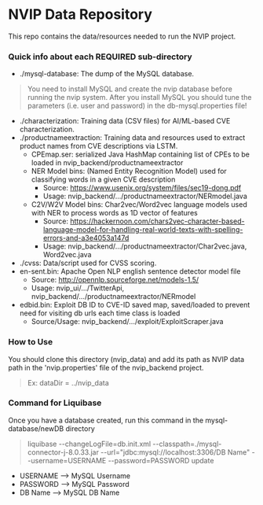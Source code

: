 
# NVIP Data Repository

This repo contains the data/resources needed to run the NVIP project.

### Quick info about each REQUIRED sub-directory 
* ./mysql-database: The dump of the MySQL database. 
> You need to install MySQL and create the nvip database before running the nvip system. After you install MySQL you should tune the parameters (i.e. user and password) in the db-mysql.properties file! 
* ./characterization: Training data (CSV files) for AI/ML-based CVE characterization.
* ./productnameextraction: Training data and resources used to extract product names from CVE descriptions via LSTM.
  * CPEmap.ser: serialized Java HashMap containing list of CPEs to be loaded in nvip_backend/productnameextractor
  * NER Model bins: (Named Entity Recognition Model) used for classifying words in a given CVE description
    * Source: https://www.usenix.org/system/files/sec19-dong.pdf
    * Usage: nvip_backend/.../productnameextractor/NERmodel.java
  * C2V/W2V Model bins: Char2vec/Word2vec language models used with NER to process words as 1D vector of features
    * Source: https://hackernoon.com/chars2vec-character-based-language-model-for-handling-real-world-texts-with-spelling-errors-and-a3e4053a147d
    * Usage: nvip_backend/.../productnameextractor/Char2vec.java, Word2vec.java
* ./cvss: Data/script used for CVSS scoring. 
* en-sent.bin: Apache Open NLP english sentence detector model file
  * Source: http://opennlp.sourceforge.net/models-1.5/
  * Usage: nvip_ui/.../TwitterApi, nvip_backend/.../productnameextractor/NERmodel
* edbid.bin: Exploit DB ID to CVE-ID saved map, saved/loaded to prevent need for visiting db urls each time class is loaded
  * Source/Usage: nvip_backend/.../exploit/ExploitScraper.java

### How to Use
You should clone this directory (nvip_data) and add its path as NVIP data path in the 'nvip.properties' file of the nvip_backend project.
> Ex: dataDir = ../nvip_data

### Command for Liquibase
Once you have a database created, run this command in the mysql-database/newDB
directory

> liquibase --changeLogFile=db.init.xml --classpath=./mysql-connector-j-8.0.33.jar --url="jdbc:mysql://localhost:3306/DB Name" 
> --username=USERNAME --password=PASSWORD update

- USERNAME --> MySQL Username
- PASSWORD --> MySQL Password
- DB Name --> MySQL DB Name